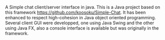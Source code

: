 A Simple chat client/server interface in java. 
This is a Java project based on this framework https://github.com/koosoku/Simple-Chat. It has been enhanced to respect high-cohesion in Java object oriented programming. Several client GUI were developped, one using Java Swing and the other using Java FX, also a console interface is available but was originally in the framework.
